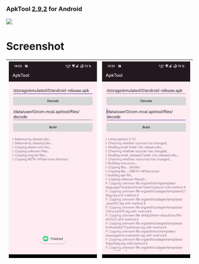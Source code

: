 ### ApkTool [2.9.2][1] for Android

[![](https://jitpack.io/v/timscriptov/android-apktool.svg)](https://jitpack.io/#timscriptov/android-apktool)

# Screenshot
| ![Decode](/ART/screenshot_decode.png) | ![Build](/ART/screenshot_build.png) |
|--|--|

[1]: https://github.com/iBotPeaches/Apktool/commit/69914eb5966490f8b987e4072746e026de23218e

